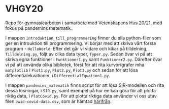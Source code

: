 # VHGY20
Repo för gymnasiearbeten i samarbete med Vetenskapens Hus 20/21, med fokus på pandemins matematik.

I mappen `introduktion_till_programmering` finner du alla python-filer som ger en introuktion till programmering. Vi börjar med att skriva vårt första program - `HelloWorld`. Efter det går vi vidare och kikar på tilldelning, `Tilldelning.py`, följt av olika data typer, `Typer.py`. Sedan övar vi på att skriva egna funktioner i `Funktioner1.py` samt `Funktioner2.py`. Därefter övar vi på att använda olika bibliotek, först för att rita kurvor/grafer mha `matplotlib` i `Plot1.py`, `Plot2.py`, `Plot3.py` och sedan för att lösa differentialekvationer, i `DifferentialEquation1.py`.

I mappen `pandemins_matematik` finns script för att lösa SIR-modellen och rita dessa lösningar, i `SIR.py`, samt exempel på hur en kan göra för att plotta riktig data, i `PlotCovid.py`. För att plotta riktiga data använder vi oss utav filen `owid-covid-data.csv`, som är hämtad [härifrån](https://github.com/owid/covid-19-data/tree/master/public/data). 
